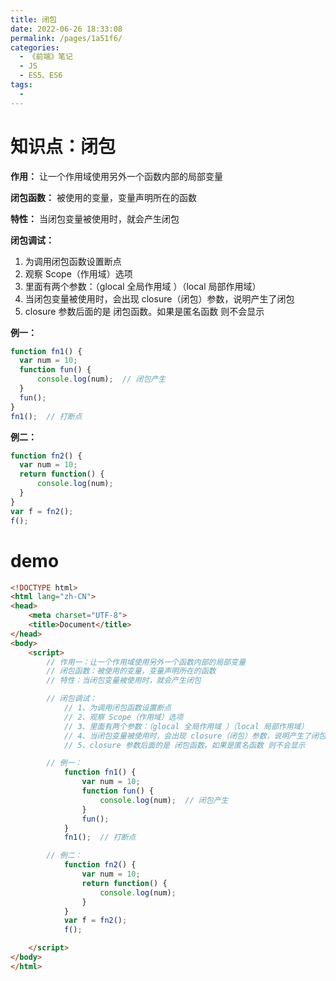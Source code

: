 ```yaml
---
title: 闭包
date: 2022-06-26 18:33:08
permalink: /pages/1a51f6/
categories:
  - 《前端》笔记
  - JS
  - ES5、ES6
tags:
  - 
---
```

# 知识点：闭包

**作用：** 让一个作用域使用另外一个函数内部的局部变量

**闭包函数：** 被使用的变量，变量声明所在的函数

**特性：** 当闭包变量被使用时，就会产生闭包

**闭包调试：**
1. 为调用闭包函数设置断点
2. 观察 Scope（作用域）选项
3. 里面有两个参数：（glocal 全局作用域 ）（local 局部作用域）
4. 当闭包变量被使用时，会出现 closure（闭包）参数，说明产生了闭包
5. closure 参数后面的是 闭包函数。如果是匿名函数 则不会显示

**例一：**
```js
function fn1() {
  var num = 10;
  function fun() {
      console.log(num);  // 闭包产生
  }
  fun();
}
fn1();  // 打断点
```

**例二：**
```js
function fn2() {
  var num = 10;
  return function() {
      console.log(num);
  }
}
var f = fn2();
f();
```

# demo
```html
<!DOCTYPE html>
<html lang="zh-CN">
<head>
    <meta charset="UTF-8">
    <title>Document</title>
</head>
<body>
    <script>
        // 作用一：让一个作用域使用另外一个函数内部的局部变量
        // 闭包函数：被使用的变量，变量声明所在的函数
        // 特性：当闭包变量被使用时，就会产生闭包

        // 闭包调试：
            // 1、为调用闭包函数设置断点
            // 2、观察 Scope（作用域）选项
            // 3、里面有两个参数：（glocal 全局作用域 ）（local 局部作用域）
            // 4、当闭包变量被使用时，会出现 closure（闭包）参数，说明产生了闭包
            // 5、closure 参数后面的是 闭包函数。如果是匿名函数 则不会显示

        // 例一：
            function fn1() {
                var num = 10;
                function fun() {
                    console.log(num);  // 闭包产生
                }
                fun();
            }
            fn1();  // 打断点

        // 例二：
            function fn2() {
                var num = 10;
                return function() {
                    console.log(num);
                }
            }
            var f = fn2();
            f();

    </script>
</body>
</html>
```